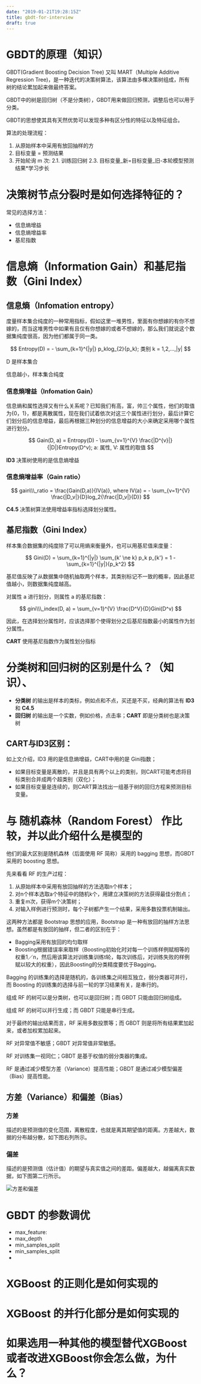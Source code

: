 ```yaml
---
date: "2019-01-21T19:28:15Z"
title: gbdt-for-interview
draft: true
---
```


# GBDT的原理（知识）

GBDT(Gradient Boosting Decision Tree) 又叫 MART（Multiple Additive Regression Tree)，是一种迭代的决策树算法，该算法由多棵决策树组成，所有树的结论累加起来做最终答案。

GBDT中的树是回归树（不是分类树），GBDT用来做回归预测，调整后也可以用于分类。

GBDT的思想使其具有天然优势可以发现多种有区分性的特征以及特征组合。

算法的处理流程：

1. 从原始样本中采用有放回抽样的方
2. 目标变量 = 预测结果
3. 开始轮询 m 次:
   2.1. 训练回归树
   2.3. 目标变量_新=目标变量_旧-本轮模型预测结果*学习步长

# 决策树节点分裂时是如何选择特征的？

常见的选择方法：

- 信息熵增益
- 信息熵增益率
- 基尼指数

# 信息熵（Information Gain）和基尼指数（Gini Index）

## 信息熵（Infomation entropy）

度量样本集合纯度的一种常用指标，假如这里一堆男性，里面有你想嫁的有你不想嫁的，而当这堆男性中如果有且仅有你想嫁的或者不想嫁的，那么我们就说这个数据集纯度很高，因为他们都属于同一类。

$$
Entropy(D) = - \sum_{k=1}^{|y|} p_klog_{2}{p_k}; 类别 k = 1,2,...,|y|
$$

D 是样本集合

信息越小，样本集合纯度

### 信息熵增益（Infomation Gain）

信息熵和属性选择又有什么关系呢？已知我们有高，富，帅三个属性，他们的取值为{0，1}，都是离散属性，现在我们试着依次对这三个属性进行划分，最后计算它们划分后的信息增益，最后再根据三种划分的信息增益的大小来确定采用哪个属性进行划分。

$$
Gain(D, a) = Entropy(D) - \sum_{v=1}^{V} \frac{|D^{v}|}{|D|}Entropy(D^v); a: 属性, V: 属性的取值
$$

**ID3** 决策树使用的是信息熵增益

### 信息熵增益率（Gain ratio）

$$
gain\\\_ratio = \frac{Gain(D,a)}{IV(a)}, where IV(a) = - \sum_{v=1}^{V} \frac{|D_v|}{D}log_2{\frac{|D_v|}{D}}
$$

**C4.5** 决策树算法使用增益率指标选择划分属性。

## 基尼指数（Gini Index）

样本集合数据集的纯度除了可以用熵来衡量外，也可以用基尼值来度量：

$$
Gini(D) = \sum_{k=1}^{|y|} \sum_{k' \ne k} p_k p_{k'}
        = 1 - \sum_{k=1}^{|y|}{p_k^2}
$$

基尼值反映了从数据集中随机抽取两个样本，其类别标记不一致的概率，因此基尼值越小，则数据集纯度越高。

对属性 a 进行划分，则属性 a 的基尼指数：

$$
gini\\\_index(D, a) = \sum_{v=1}^{V} \frac{D^V}{D}Gini(D^v)
$$

因此，在选择划分属性时，应该选择那个使得划分之后基尼指数最小的属性作为划分属性。

**CART** 使用基尼指数作为属性划分指标

# 分类树和回归树的区别是什么？（知识）、

- **分类树** 的输出是样本的类标，例如点和不点，买还是不买，经典的算法有 **ID3** 和 **C4.5**
- **回归树** 的输出是一个实数，例如价格，点击率；**CART** 即是分类树也是决策树

## CART与ID3区别：

如上文介绍，ID3 用的是信息熵增益，CART中用的是 Gini指数；

- 如果目标变量是离散的，并且是具有两个以上的类别，则CART可能考虑将目标类别合并成两个超类别（双化）；
- 如果目标变量是连续的，则CART算法找出一组基于树的回归方程来预测目标变量。

# 与 随机森林（Random Forest） 作比较，并以此介绍什么是模型的

他们的最大区别是随机森林（后面使用 RF 简称）采用的 bagging 思想，而GBDT采用的 boosting 思想。

先来看看 RF 的生产过程：

1. 从原始样本中采用有放回抽样的方法选取n个样本；
2. 对n个样本选取a个特征中的随机k个，用建立决策树的方法获得最佳分割点；
3. 重复m次，获得m个决策树；
4. 对输入样例进行预测时，每个子树都产生一个结果，采用多数投票机制输出。


这两种方法都是 Bootstrap 思想的应用，Bootstrap 是一种有放回的抽样方法思想。虽然都是有放回的抽样，但二者的区别在于：

- Bagging采用有放回的均匀取样
- Boosting根据错误率来取样（Boosting初始化时对每一个训练样例赋相等的权重1／n，然后用该算法对训练集训练t轮，每次训练后，对训练失败的样例赋以较大的权重），因此Boosting的分类精度要优于Bagging。

Bagging 的训练集的选择是随机的，各训练集之间相互独立，弱分类器可并行，而 Boosting 的训练集的选择与前一轮的学习结果有关，是串行的。

组成 RF 的树可以是分类树，也可以是回归树；而 GBDT 只能由回归树组成。

组成 RF 的树可以并行生成；而 GBDT 只能是串行生成。

对于最终的输出结果而言，RF 采用多数投票等；而 GBDT 则是将所有结果累加起来，或者加权累加起来。

RF 对异常值不敏感；GBDT 对异常值非常敏感。

RF 对训练集一视同仁；GBDT 是基于权值的弱分类器的集成。

RF 是通过减少模型方差（Variance）提高性能；GBDT 是通过减少模型偏差（Bias）提高性能。

## 方差（Variance）和偏差（Bias）

### 方差

描述的是预测值的变化范围，离散程度，也就是离其期望值的距离。方差越大，数据的分布越分散，如下图右列所示。

### 偏差

描述的是预测值（估计值）的期望与真实值之间的差距。偏差越大，越偏离真实数据，如下图第二行所示。

![方差和偏差](https://liuchengxu.github.io/blog-cn/assets/images/posts/bulls-eye-label-diagram.png)

# GBDT 的参数调优

- max_feature:
- max_depth
- min_samples_split
- min_samples_split
- 

# XGBoost 的正则化是如何实现的


# XGBoost 的并行化部分是如何实现的


# 如果选用一种其他的模型替代XGBoost或者改进XGBoost你会怎么做，为什么？

